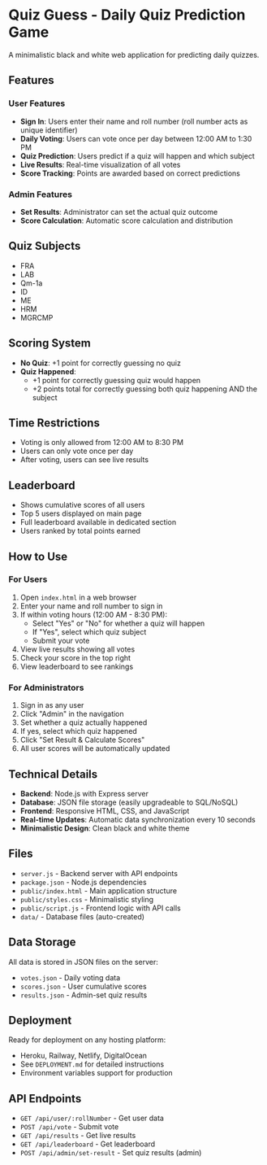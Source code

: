 # Quiz Guess - Daily Quiz Prediction Game

A minimalistic black and white web application for predicting daily quizzes.

## Features

### User Features
- **Sign In**: Users enter their name and roll number (roll number acts as unique identifier)
- **Daily Voting**: Users can vote once per day between 12:00 AM to 1:30 PM
- **Quiz Prediction**: Users predict if a quiz will happen and which subject
- **Live Results**: Real-time visualization of all votes
- **Score Tracking**: Points are awarded based on correct predictions

### Admin Features
- **Set Results**: Administrator can set the actual quiz outcome
- **Score Calculation**: Automatic score calculation and distribution

## Quiz Subjects
- FRA
- LAB
- Qm-1a
- ID
- ME
- HRM
- MGRCMP

## Scoring System
- **No Quiz**: +1 point for correctly guessing no quiz
- **Quiz Happened**: 
  - +1 point for correctly guessing quiz would happen
  - +2 points total for correctly guessing both quiz happening AND the subject

## Time Restrictions
- Voting is only allowed from 12:00 AM to 8:30 PM
- Users can only vote once per day
- After voting, users can see live results

## Leaderboard
- Shows cumulative scores of all users
- Top 5 users displayed on main page
- Full leaderboard available in dedicated section
- Users ranked by total points earned

## How to Use

### For Users
1. Open `index.html` in a web browser
2. Enter your name and roll number to sign in
3. If within voting hours (12:00 AM - 8:30 PM):
   - Select "Yes" or "No" for whether a quiz will happen
   - If "Yes", select which quiz subject
   - Submit your vote
4. View live results showing all votes
5. Check your score in the top right
6. View leaderboard to see rankings

### For Administrators
1. Sign in as any user
2. Click "Admin" in the navigation
3. Set whether a quiz actually happened
4. If yes, select which quiz happened
5. Click "Set Result & Calculate Scores"
6. All user scores will be automatically updated

## Technical Details
- **Backend**: Node.js with Express server
- **Database**: JSON file storage (easily upgradeable to SQL/NoSQL)
- **Frontend**: Responsive HTML, CSS, and JavaScript
- **Real-time Updates**: Automatic data synchronization every 10 seconds
- **Minimalistic Design**: Clean black and white theme

## Files
- `server.js` - Backend server with API endpoints
- `package.json` - Node.js dependencies
- `public/index.html` - Main application structure
- `public/styles.css` - Minimalistic styling
- `public/script.js` - Frontend logic with API calls
- `data/` - Database files (auto-created)

## Data Storage
All data is stored in JSON files on the server:
- `votes.json` - Daily voting data
- `scores.json` - User cumulative scores
- `results.json` - Admin-set quiz results

## Deployment
Ready for deployment on any hosting platform:
- Heroku, Railway, Netlify, DigitalOcean
- See `DEPLOYMENT.md` for detailed instructions
- Environment variables support for production

## API Endpoints
- `GET /api/user/:rollNumber` - Get user data
- `POST /api/vote` - Submit vote
- `GET /api/results` - Get live results
- `GET /api/leaderboard` - Get leaderboard
- `POST /api/admin/set-result` - Set quiz results (admin) 